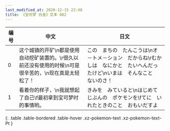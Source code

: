 ```yaml
---
last_modified_at: 2020-12-15 22:48
title: 《宝可梦 白金》文本 082
---
```

| 编号 | 中文 | 日文 |
| ---- | ---- | ---- |
| 0 | 这个城镇的开矿\n都是使用自动挖矿装置的。\r很久以前还没有使用的时候\n可是很辛苦的，\n现在真是太轻松了！ | この　まちの　たんこうは\nオ－トメ－ション　だからね\rむかしは　なにかと　たいへんだったけど\nいまは　そんなこと　ないのさ！ |
| 1 | 看着你的样子，\n我就想起了自己\f最初拿到宝可梦时的事情哟。 | きみを　みていると\nはじめて　じぶんの　ポケモンを\fてに　いれたときのこと　おもいだすよ |
{: .table .table-bordered .table-hover .xz-pokemon-text .xz-pokemon-text-Pt }
